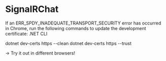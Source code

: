 # SignalRChat

If an ERR_SPDY_INADEQUATE_TRANSPORT_SECURITY error has occurred in Chrome, run the following commands to update the development certificate:
.NET CLI

dotnet dev-certs https --clean
dotnet dev-certs https --trust

-> Try it out in different browsers!
